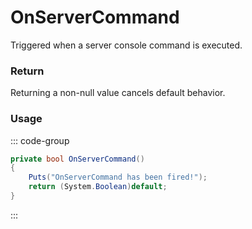 <Badge type="danger" text="Carbon Compatible"/><Badge type="warning" text="Oxide Compatible"/>
# OnServerCommand
Triggered when a server console command is executed.
### Return
Returning a non-null value cancels default behavior.

### Usage
::: code-group
```csharp [Example]
private bool OnServerCommand()
{
	Puts("OnServerCommand has been fired!");
	return (System.Boolean)default;
}
```
:::
